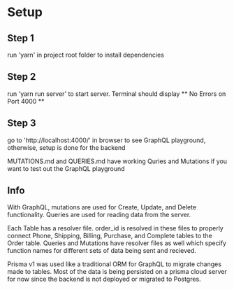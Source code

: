 
# Setup

## Step 1
run 'yarn' in project root folder to install dependencies

## Step 2
run 'yarn run server' to start server.
Terminal should display ** No Errors on Port 4000 **

## Step 3 
go to 'http://localhost:4000/' in browser to see GraphQL playground, otherwise, setup is done for the backend

MUTATIONS.md and QUERIES.md have working Quries and Mutations if you want to test out the GraphQL playground

## Info
With GraphQL, mutations are used for Create, Update, and Delete functionality. Queries are used for reading data from the server.

Each Table has a resolver file.
order_id is resolved in these files to properly connect Phone, Shipping, Billing, Purchase, and Complete tables to the Order table.
Queries and Mutations have resolver files as well which specify function names for different sets of data being sent and recieved.

Prisma v1 was used like a traditional ORM for GraphQL to migrate changes made to tables.
Most of the data is being persisted on a prisma cloud server for now since the backend is not deployed or migrated to Postgres.

